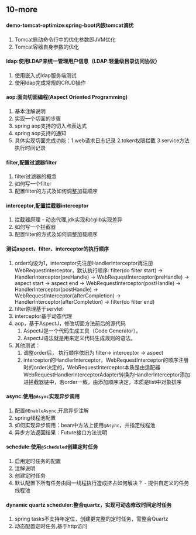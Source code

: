 ## 10-more
#### demo-tomcat-optimize:spring-boot内嵌tomcat调优
1. Tomcat启动命令行中的优化参数即JVM优化
2. Tomcat容器自身参数的优化

#### ldap:使用LDAP来统一管理用户信息（LDAP:轻量级目录访问协议）
1. 使用嵌入式ldap服务端测试
1. 使用ldap完成常规的CRUD操作

#### aop:面向切面编程(Aspect Oriented Programming)
1. 基本注解说明
1. 实现一个切面的步骤
1. spring aop支持的切入点表达式
1. spring aop支持的通知
1. 具体实现切面完成功能：1.web请求日志记录 2.token权限拦截 3.service方法执行时间记录

#### filter,配置过滤器filter
1. filter过滤器的概念
1. 如何写一个filter
1. 配置filter的方式及如何调整加载顺序

#### interceptor,配置拦截器interceptor
1. 拦截器原理 - 动态代理,jdk实现和cglib实现差异
1. 如何写一个拦截器
1. 配置filter的方式及如何调整加载顺序

#### 测试aspect、filter、interceptor的执行顺序
1. order均设为1，interceptor先注册HandlerInterceptor再注册WebRequestInterceptor，默认执行顺序: filter(do filter start) -> HandlerInterceptor(preHandle) -> WebRequestInterceptor(preHandle) -> aspect start -> aspect end -> WebRequestInterceptor(postHandle) -> HandlerInterceptor(postHandle) -> WebRequestInterceptor(afterCompletion) -> HandlerInterceptor(afterCompletion) -> filter(do filter end)
1. filter原理基于servlet
1. interceptor基于动态代理
1. aop，基于AspectJ，修改切面方法前后的源代码
    1. AspectJ是一个代码生成工具（Code Generator）。
    1. AspectJ语法就是用来定义代码生成规则的语法。
1. 其他测试：
    1. 调整order后， 执行顺序依旧为 filter-> interceptor -> aspect
    1. interceptor的HandlerInterceptor，WebRequestInterceptor的顺序注册时的order决定的，WebRequestInterceptor本质是由适配器WebRequestHandlerInterceptorAdapter转换为HandlerInterceptor添加进拦截器链中，若order一致，由添加顺序决定，本质是list中对象排序

#### async:使用`@Async`实现异步调用
1. 配置`@EnableAsync`,开启异步注解
1. spring线程池配置
1. 如何实现异步调用：bean中方法上使用`@Async`，并指定线程池
1. 异步方法返回结果：Future接口方法说明

#### schedule:使用`@Scheduled`创建定时任务
1. 启用定时任务的配置
1. 注解说明
1. 创建定时任务
1. 默认配置下所有任务由同一线程执行造成挤占如何解决？ - 提供自定义的任务线程池

#### dynamic quartz scheduler:整合quartz，实现可动态修改时间定时任务
1. spring tasks不支持年定位，创建更完整的定时任务，需整合Quartz
1. 动态配置定时任务,基于http访问